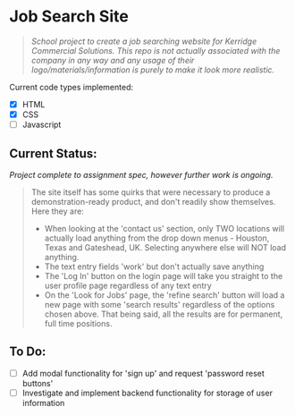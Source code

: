 # Job Search Site

> *School project to create a job searching website for Kerridge Commercial Solutions. This repo is not actually associated with the company in any way and any usage of their logo/materials/information is purely to make it look more realistic.*

Current code types implemented:

- [x] HTML
- [x] CSS
- [ ] Javascript

## Current Status:

*Project complete to assignment spec, however further work is ongoing.*

> The site itself has some quirks that were necessary to produce a demonstration-ready product, and don't readily show themselves. Here they are:
>
> - When looking at the 'contact us' section, only TWO locations will actually load anything from the drop down menus - Houston, Texas and Gateshead, UK. Selecting anywhere else will NOT load anything.
> - The text entry fields 'work' but don't actually save anything
> - The 'Log In' button on the login page will take you straight to the user profile page regardless of any text entry
> - On the 'Look for Jobs' page, the 'refine search' button will load a new page with some 'search results' regardless of the options chosen above. That being said, all the results are for permanent, full time positions.

## To Do:

- [ ] Add modal functionality for 'sign up' and request 'password reset buttons'
- [ ] Investigate and implement backend functionality for storage of user information
